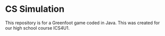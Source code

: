 # CS Simulation
This repository is for a Greenfoot game coded in Java. This was created for our high school course ICS4U1.
